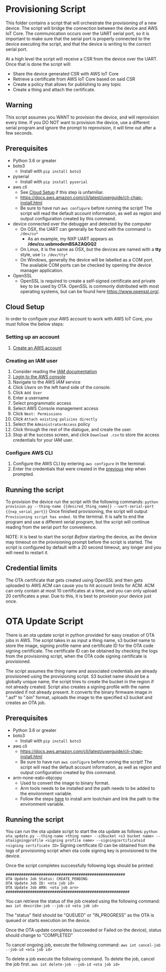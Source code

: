 # Provisioning Script

This folder contains a script that will orchestrate the provisioning of a new device. The script will bridge the connection between the device and AWS IoT Core.
The communication occurs over the UART serial port, so it is important to make sure that the serial port is properly connected to the device executing the script, and that the 
device is writing to the correct serial port.

At a high level the script will receive a CSR from the device over the UART. Once that is done the script will:
* Share the device generated CSR with AWS IoT Core 
* Retrieve a certificate from AWS IoT Core based on said CSR
* Create a policy that allows for publishing to any topic
* Create a thing and attach the certificate.

## Warning
This script assumes you WANT to provision the device, and will reprovision every time. If you DO NOT want to provision the device, use a different serial program and ignore the 
prompt to reprovision, it will time out after a few seconds.

## Prerequisites
* Python 3.6 or greater
* boto3 
    * Install with `pip install boto3`
* pyserial 
    * Install with `pip install pyserial`
* aws cli
    * See [Cloud Setup](#Cloud-Setup) if this step is unfamiliar.
    * https://docs.aws.amazon.com/cli/latest/userguide/cli-chap-install.html
    * Be sure to have run `aws configure` before running the script! The script will read the default account information, as well as region and output configuration created by this command.
* device connected over the debugger and detected by the computer
    * On OSX, the UART can generally be found with the command `ls /dev/cu*`
        * As an example, my NXP UART appears as **/dev/cu.usbmodemBSAZAQGQ2**
    * On Linux, it is the same as OSX, but the devices are named with a **tty** style, use `ls /dev/tty*`
    * On Windows, generally the device will be labelled as a COM port. The available COM ports can be checked by opening the device manager application.
* OpenSSL
    * OpenSSL is required to create a self-signed certificate and private key to be used by OTA. OpenSSL is commonly distributed with most operating systems, but can be found here https://www.openssl.org/.

## Cloud Setup
In order to configure your AWS account to work with AWS IoT Core, you must follow the below steps:
### Setting up an account
1. [Create an AWS account](https://aws.amazon.com/premiumsupport/knowledge-center/create-and-activate-aws-account/)
### Creating an IAM user
1. Consider reading the [IAM documentation](https://docs.aws.amazon.com/IAM/latest/UserGuide/introduction.html)
1. [Login to the AWS console](https://aws.amazon.com/console/)
1. Navigate to the AWS *IAM* service
1. Click *Users* on the left hand side of the console.
1. Click `Add User`
1. Enter a username
1. Select programmatic access
1. Select AWS Console management access
1. Click `Next: Permissions`
1. Click `Attach existing policies directly` 
1. Select the `AdministratorAccess` policy
1. Click through the rest of the dialogue, and create the user.
1. Stop at the success screen, and click `Download .csv` to store the access credentials for your IAM user.

### Configure AWS CLI
1. Configure the AWS CLI by entering `aws configure` in the terminal.
1. Enter the credentials that were created in the [previous](#creating-an-iam-user) step when prompted.


## Running the script
To provision the device run the script with the following commands:
`python provision.py --thing-name {{desired_thing_name}} --uart-serial-port {{nxp_serial_port}}`
Once finished provisioning, the script will output `Provisioning script has ended.` to the terminal. It is safe to end the program and use a different serial program, but the script will continue 
reading from the serial port for convenience.

NOTE: It is best to start the script *Before* starting the device, as the device may timeout on the provisioning prompt before the script is started. The script is configured by default with a 20 second timeout, any longer and you will need to restart it.

## Credential limits
The OTA certificate that gets created using OpenSSL and then gets uploaded to AWS ACM can cause you to hit account limits for ACM. ACM can only contain at most 10 certificates at a time, and you can only upload 20 certificates a year. Due to this, it is best to provision your device just once.


# OTA Update Script

There is an ota update script in python provided for easy creation of OTA jobs in AWS. The script takes in as input a thing name, s3 bucket name to store the image, signing profile name and certificate ID for the OTA code signing certificate. The certificate ID can be obtained by checking the logs from the provisioning script, when the OTA code signing certificate is provisioned.

The script assumes the thing name and associated credentials are already provisioned using the provisioning script. S3 bucket name should be a globally unique name, the script tries to create the bucket in the region if not already created. Script also creates a signing profile with the name provided if not already present. It converts the binary firmware image in ".axf" to ".bin" format, uploads the image to the specified s3 bucket and creates an OTA job.

## Prerequisites
* Python 3.6 or greater
* boto3 
    * Install with `pip install boto3`
* aws cli
    * https://docs.aws.amazon.com/cli/latest/userguide/cli-chap-install.html
    * Be sure to have run `aws configure` before running the script! The script will read the default account information, as well as region and output configuration created by this command.
* arm-none-eabi-objcopy
    * Used to convert the image to binary format.
    * Arm tools needs to be installed and the path needs to be added to the environment variable.
    * Follow the steps [here](https://mynewt.apache.org/latest/get_started/native_install/cross_tools.html#installing-the-arm-cross-toolchain) to install arm toolchain and link the path to the environment variable.

## Running the script
You can run the ota update script to start the ota update as follows:
`python ota_update.py --thing-name <thing name> --s3bucket <s3 bucket name> --otasigningprofile <signing profile name> --signingcertificateid <signing certificate ID>`
Signing certificate ID can be obtained from the logs of provisioning script when ota code signing key is provisioned to the device.

Once the script completes successfully following logs should be printed:
```
######################################################
OTA Update Job Status: CREATE_PENDING
OTA Update Job ID: <ota job id>
OTA Update Job ARN: <ota job arn>
########################################################
```

You can retrieve the status of the job created using the following command:
`aws iot describe-job --job-id <ota job id>`

The "status" field should be "QUEUED" or "IN_PROGRESS" as the OTA is queued or starts execution on the device.

Once the OTA update completes (succeeded or Failed on the device), status should change to "COMPLETED"

To cancel ongoing job, execute the following command:
`aws iot cancel-job --job-id <ota job id>`

To delete a job execute the following command. To delete the job, cancel the job first.
`aws iot delete-job --job-id <ota job id>`
